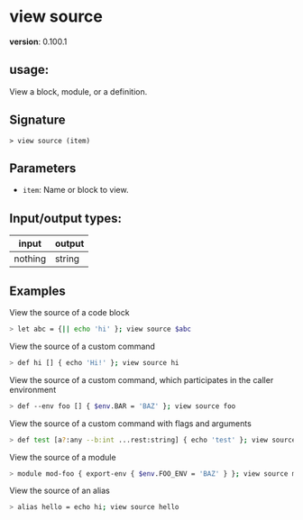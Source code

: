 # view source

**version**: 0.100.1

## **usage**:

View a block, module, or a definition.

## Signature

`> view source (item)`

## Parameters

- `item`: Name or block to view.

## Input/output types:

| input   | output |
| ------- | ------ |
| nothing | string |

## Examples

View the source of a code block

```bash
> let abc = {|| echo 'hi' }; view source $abc
```

View the source of a custom command

```bash
> def hi [] { echo 'Hi!' }; view source hi
```

View the source of a custom command, which participates in the caller environment

```bash
> def --env foo [] { $env.BAR = 'BAZ' }; view source foo
```

View the source of a custom command with flags and arguments

```bash
> def test [a?:any --b:int ...rest:string] { echo 'test' }; view source test
```

View the source of a module

```bash
> module mod-foo { export-env { $env.FOO_ENV = 'BAZ' } }; view source mod-foo
```

View the source of an alias

```bash
> alias hello = echo hi; view source hello
```
